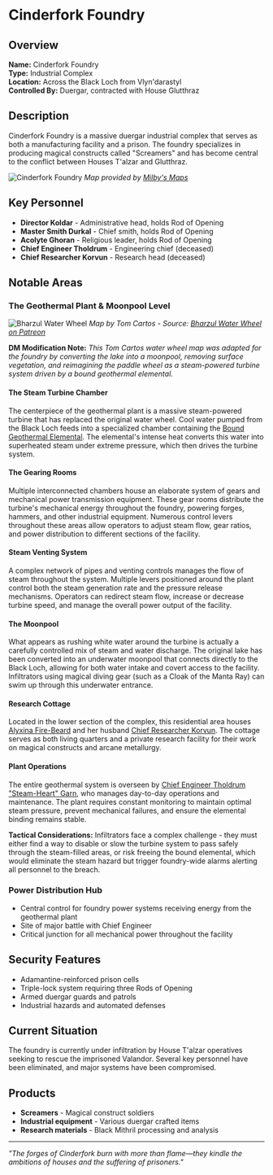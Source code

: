 # Cinderfork Foundry

<link rel="stylesheet" href="../drow_theme.css">

## Overview
**Name:** Cinderfork Foundry  
**Type:** Industrial Complex  
**Location:** Across the Black Loch from Vlyn'darastyl  
**Controlled By:** Duergar, contracted with House Glutthraz  

## Description
Cinderfork Foundry is a massive duergar industrial complex that serves as both a manufacturing facility and a prison. The foundry specializes in producing magical constructs called "Screamers" and has become central to the conflict between Houses T'alzar and Glutthraz.

![Cinderfork Foundry](https://www.milbysmaps.com/wp-content/uploads/2022/09/Cinderfork-Foundry-WEB-38x85-1.jpg)
*Map provided by [Milby's Maps](https://www.milbysmaps.com/)*

## Key Personnel
- **Director Koldar** - Administrative head, holds Rod of Opening
- **Master Smith Durkal** - Chief smith, holds Rod of Opening  
- **Acolyte Ghoran** - Religious leader, holds Rod of Opening
- **Chief Engineer Tholdrum** - Engineering chief (deceased)
- **Chief Researcher Korvun** - Research head (deceased)

## Notable Areas

### The Geothermal Plant & Moonpool Level
![Bharzul Water Wheel](https://images.squarespace-cdn.com/content/v1/62750da488ff573e9bdc63c4/0f7366b8-a722-4fac-9087-ea1d260f78d6/TC_Water+Wheel+01+Bridge+Night_No+Grid_44x34.jpg)
*Map by Tom Cartos - Source: [Bharzul Water Wheel on Patreon](https://www.patreon.com/posts/bharzul-water-86790639)*

**DM Modification Note:** *This Tom Cartos water wheel map was adapted for the foundry by converting the lake into a moonpool, removing surface vegetation, and reimagining the paddle wheel as a steam-powered turbine system driven by a bound geothermal elemental.*

#### The Steam Turbine Chamber
The centerpiece of the geothermal plant is a massive steam-powered turbine that has replaced the original water wheel. Cool water pumped from the Black Loch feeds into a specialized chamber containing the [Bound Geothermal Elemental](../npcs/generated/bound_geothermal_elemental.md). The elemental's intense heat converts this water into superheated steam under extreme pressure, which then drives the turbine system.

#### The Gearing Rooms
Multiple interconnected chambers house an elaborate system of gears and mechanical power transmission equipment. These gear rooms distribute the turbine's mechanical energy throughout the foundry, powering forges, hammers, and other industrial equipment. Numerous control levers throughout these areas allow operators to adjust steam flow, gear ratios, and power distribution to different sections of the facility.

#### Steam Venting System
A complex network of pipes and venting controls manages the flow of steam throughout the system. Multiple levers positioned around the plant control both the steam generation rate and the pressure release mechanisms. Operators can redirect steam flow, increase or decrease turbine speed, and manage the overall power output of the facility.

#### The Moonpool
What appears as rushing white water around the turbine is actually a carefully controlled mix of steam and water discharge. The original lake has been converted into an underwater moonpool that connects directly to the Black Loch, allowing for both water intake and covert access to the facility. Infiltrators using magical diving gear (such as a Cloak of the Manta Ray) can swim up through this underwater entrance.

#### Research Cottage
Located in the lower section of the complex, this residential area houses [Alyxina Fire-Beard](../npcs/generated/alyxina_fire_beard.md) and her husband [Chief Researcher Korvun](../npcs/generated/chief_researcher_korvun.md). The cottage serves as both living quarters and a private research facility for their work on magical constructs and arcane metallurgy.

#### Plant Operations
The entire geothermal system is overseen by [Chief Engineer Tholdrum "Steam-Heart" Garn](../npcs/generated/chief_engineer_tholdrum_steam_heart_garn.md), who manages day-to-day operations and maintenance. The plant requires constant monitoring to maintain optimal steam pressure, prevent mechanical failures, and ensure the elemental binding remains stable.

**Tactical Considerations:** Infiltrators face a complex challenge - they must either find a way to disable or slow the turbine system to pass safely through the steam-filled areas, or risk freeing the bound elemental, which would eliminate the steam hazard but trigger foundry-wide alarms alerting all personnel to the breach.

### Power Distribution Hub
- Central control for foundry power systems receiving energy from the geothermal plant
- Site of major battle with Chief Engineer
- Critical junction for all mechanical power throughout the facility

## Security Features
- Adamantine-reinforced prison cells
- Triple-lock system requiring three Rods of Opening
- Armed duergar guards and patrols
- Industrial hazards and automated defenses

## Current Situation
The foundry is currently under infiltration by House T'alzar operatives seeking to rescue the imprisoned Valandor. Several key personnel have been eliminated, and major systems have been compromised.

## Products
- **Screamers** - Magical construct soldiers
- **Industrial equipment** - Various duergar crafted items
- **Research materials** - Black Mithril processing and analysis


---

*"The forges of Cinderfork burn with more than flame—they kindle the ambitions of houses and the suffering of prisoners."*